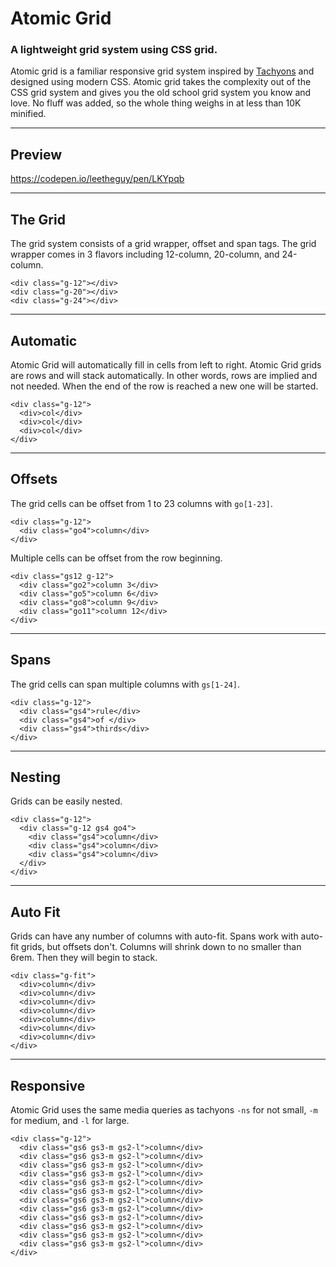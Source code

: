 # Atomic Grid
### A lightweight grid system using CSS grid.

Atomic grid is a familiar responsive grid system inspired by [Tachyons](tachyons.io) and designed using modern CSS.
Atomic grid takes the complexity out of the CSS grid system and gives you the old school grid system you know and love.
No fluff was added, so the whole thing weighs in at less than 10K minified.

---

## Preview

https://codepen.io/leetheguy/pen/LKYpqb

---

## The Grid

The grid system consists of a grid wrapper, offset and span tags.
The grid wrapper comes in 3 flavors including 12-column, 20-column, and 24-column.

    <div class="g-12"></div>
    <div class="g-20"></div>
    <div class="g-24"></div>

---

## Automatic

Atomic Grid will automatically fill in cells from left to right.
Atomic Grid grids are rows and will stack automatically.
In other words, rows are implied and not needed.
When the end of the row is reached a new one will be started.

    <div class="g-12">
      <div>col</div>
      <div>col</div>
      <div>col</div>
    </div>

---

## Offsets

The grid cells can be offset from 1 to 23 columns with `go[1-23]`.

    <div class="g-12">
      <div class="go4">column</div>
    </div>

Multiple cells can be offset from the row beginning.

    <div class="gs12 g-12">
      <div class="go2">column 3</div>
      <div class="go5">column 6</div>
      <div class="go8">column 9</div>
      <div class="go11">column 12</div>
    </div>

---

## Spans

The grid cells can span multiple columns with `gs[1-24]`.

    <div class="g-12">
      <div class="gs4">rule</div>
      <div class="gs4">of </div>
      <div class="gs4">thirds</div>
    </div>

---

## Nesting

Grids can be easily nested.

    <div class="g-12">
      <div class="g-12 gs4 go4">
        <div class="gs4">column</div>
        <div class="gs4">column</div>
        <div class="gs4">column</div>
      </div>
    </div>

---

## Auto Fit

Grids can have any number of columns with auto-fit.
Spans work with auto-fit grids, but offsets don't.
Columns will shrink down to no smaller than 6rem.
Then they will begin to stack.

    <div class="g-fit">
      <div>column</div>
      <div>column</div>
      <div>column</div>
      <div>column</div>
      <div>column</div>
      <div>column</div>
      <div>column</div>
    </div>

---

## Responsive

Atomic Grid uses the same media queries as tachyons `-ns` for not small, `-m` for medium, and `-l` for large.

    <div class="g-12">
      <div class="gs6 gs3-m gs2-l">column</div>
      <div class="gs6 gs3-m gs2-l">column</div>
      <div class="gs6 gs3-m gs2-l">column</div>
      <div class="gs6 gs3-m gs2-l">column</div>
      <div class="gs6 gs3-m gs2-l">column</div>
      <div class="gs6 gs3-m gs2-l">column</div>
      <div class="gs6 gs3-m gs2-l">column</div>
      <div class="gs6 gs3-m gs2-l">column</div>
      <div class="gs6 gs3-m gs2-l">column</div>
      <div class="gs6 gs3-m gs2-l">column</div>
      <div class="gs6 gs3-m gs2-l">column</div>
      <div class="gs6 gs3-m gs2-l">column</div>
    </div>
